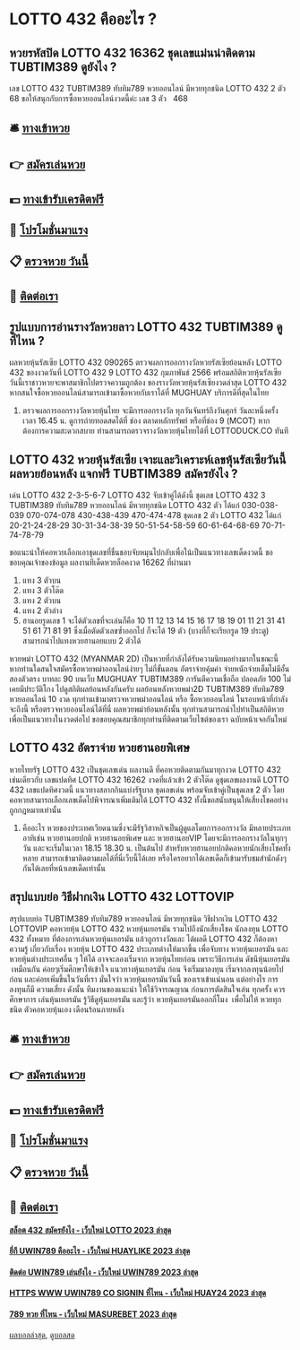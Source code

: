 # LOTTO 432 คืออะไร ?
## หวยรหัสปิด LOTTO 432 16362 ชุดเลขแม่นน่าติดตาม TUBTIM389 ดูยังไง ?
เลข LOTTO 432 TUBTIM389 ทับทิม789 หวยออนไลน์ มีหวยทุกชนิด LOTTO 432 2 ตัว   68
ขอให้สนุกกับการซื้อหวยออนไลน์งวดนี้ค่ะ
เลข 3 ตัว   468

## 🛎 [ทางเข้าหวย](https://bit.ly/3BG5bNw)
## 👉 [สมัครเล่นหวย](https://bit.ly/3BG5bNw)
## 💵 [ทางเข้ารับเครดิตฟรี](https://bit.ly/3C3mvgS)
## 👑 [โปรโมชั่นมาแรง](https://bit.ly/3C3mvgS)
## 📋 [ตรวจหวย วันนี้](https://bit.ly/3C3mvgS)
## 📱 [ติดต่อเรา](https://bit.ly/3C3mvgS)

## รูปแบบการอ่านรางวัลหวยลาว LOTTO 432 TUBTIM389 ดูที่ไหน ?
ผลหวยหุ้นรัสเซีย LOTTO 432 090265 ตรวจผลการออกรางวัลหวยรัสเซียย้อนหลัง LOTTO 432 ของงวดวันที่ LOTTO 432 9 LOTTO 432 กุมภาพันธ์ 2566 พร้อมสถิติหวยหุ้นรัสเซีย วันนี้เราชาวหวยจะพาสมาชิกไปตรวจความถูกต้อง ของรางวัลหวยหุ้นรัสเซียงวดล่าสุด LOTTO 432 หากสนใจซื้อหวยออนไลน์สามารถเข้ามาซื้อหวยกับเราได้ที่ MUGHUAY บริการดีที่สุดในไทย
1. ตรวจผลการออกรางวัลหวยหุ้นไทย จะมีการออกรางวัล ทุกวันจันทร์ถึงวันศุกร์ วันละหนึ่งครั้ง เวลา 16.45 น. ดูการถ่ายทอดสดได้ที่ ช่อง ตลาดหลักทรัพย์ หรือที่ช่อง 9 (MCOT) หากต้องการความสะดวกสบาย ท่านสามารถตรวจรางวัลหวยหุ้นไทยได้ที่ LOTTODUCK.CO ทันที

## LOTTO 432 หวยหุ้นรัสเซีย เจาะและวิเคราะห์เลขหุ้นรัสเซียวันนี้ ผลหวยย้อนหลัง แจกฟรี TUBTIM389 สมัครยังไง ?
เด่น LOTTO 432 2-3-5-6-7 LOTTO 432 จับเข้าคู่ได้ดังนี้
ชุดเลข LOTTO 432 3 TUBTIM389 ทับทิม789 หวยออนไลน์ มีหวยทุกชนิด LOTTO 432 ตัว ได้แก่
030-038-039
070-074-078
430-438-439
470-474-478
ชุดเลข 2 ตัว LOTTO 432 ได้แก่
20-21-24-28-29
30-31-34-38-39
50-51-54-58-59
60-61-64-68-69
70-71-74-78-79

ขอแนะนำให้คอหวยเลือกเอาชุดเลขที่ชื่นชอบจับหมุนไปกลับเพื่อใน้เป็นแนวทางเลขเด็ดงวดนี้
ขอขอบคุณเจ้าของข้อมูล
ผลงานทีเด็ดหวยล็อคงวด 16262 ที่ผ่านมา
1. แทง 3 ตัวบน
2. แทง 3 ตัวโต๊ด
3. แทง 2 ตัวบน
4. แทง 2 ตัวล่าง
5. ฮานอยรูดเลข 1 จะได้ตัวเลขที่จะเล่นก็คือ 10 11 12 13 14 15 16 17 18 19 01 11 21 31 41 51 61 71 81 91 ซึ่งเมื่อตัดตัวเลขซ้ำออกไป ก็จะได้ 19 ตัว (บางที่ก็จะเรียกรูด 19 ประตู) สามารถนำไปแทงหวยฮานอยแบบ 2 ตัวได้

หวยพม่า LOTTO 432 (MYANMAR 2D) เป็นหวยที่กำลังได้รับความนิยมอย่างมากในขณะนี้ หากท่านใดสนใจสมัครซื้อหวยพม่าออนไลน์ง่ายๆ ไม่กี่ขั้นตอน อัตราจ่ายคุ้มค่า จ่ายหนักจ่ายเต็มไม่มีอั้น สองตัวตรง บาทละ 90 บนเว็บ MUGHUAY TUBTIM389 การันตีความเชื่อถือ ปลอดภัย 100 ไม่เคยมีประวัติโกง ไปดูสถิติผลย้อนหลังกันครับ
ผลย้อนหลังหวยพม่า2D TUBTIM389 ทับทิม789 หวยออนไลน์ 10 งวด ทุกท่านเข้ามาตรวจหวยพม่าออนไลน์ หรือ ซื้อหวยออนไลน์ ในรอบหน้าที่กำลังจะถึงนี้ หรือตรวจหวยออนไลน์ได้ที่นี่ ผลหวยพม่าย้อนหลังนั้น ทุกท่านสามารถนำไปทำเป็นสถิติหวย เพื่อเป็นแนวทางในงวดต่อไป ขอขอบคุณสมาชิกทุกท่านที่ติดตามเว็บไซต์ของเรา ฉบับหน้าเจอกันใหม่

## LOTTO 432 อัตราจ่าย หวยฮานอยพิเศษ
หวยไทยรัฐ LOTTO 432 เป็นชุดเลขเด่น ผลงานดี ที่คอหวยติดตามกันมาทุกงวด LOTTO 432 เช่นเดียวกับ เลขแปดทิศ LOTTO 432 16262 งวดที่แล้วเข้า 2 ตัวโต๊ด ดูชุดเลขผลงานดี LOTTO 432 เลขแปดทิศงวดนี้ แนวทางสลากกินแบ่งรัฐบาล ชุดเลขเด่น พร้อมจับเข้าคู่เป็นชุดเลข 2 ตัว โดยคอหวยสามารถเลือกเลขเด็ดไปพิจารณาเพิ่มเติมได้ LOTTO 432 ทั้งนี้ขอสนับสนุนให้เสี่ยงโชคอย่างถูกกฎหมายเท่านั้น
1. คืออะไร หวยของประเทศเวียดนามซึ่งจะมีรัฐวิสาหกิจเป็นผู้ดูแลโดยการออกรางวัล มีหลายประเภทอาทิเช่น หวยฮานอยปกติ หวยฮานอยพิเศษ และ หวยฮานอยVIP โดยจะมีการออกรางวัลในทุกๆวัน และจะเริ่มในเวลา 18.15 18.30 น. เป็นต้นไป สำหรับหวยฮานอยปกติคอหวยนักเสี่ยงโชคทั้งหลาย สามารถเข้ามาติดตามผลได้ที่นี่เว็บนี้ได้เลย หรือใครอยากได้เลขเด็ดก็เข้ามารับชมสำนักดังๆกันได้เลยที่หน้าเลขเด็ดเท่านั้น

## สรุปแบบย่อ วิธีฝากเงิน LOTTO 432 LOTTOVIP
สรุปแบบย่อ TUBTIM389 ทับทิม789 หวยออนไลน์ มีหวยทุกชนิด วิธีฝากเงิน LOTTO 432 LOTTOVIP คอหวยหุ้น LOTTO 432 หวยหุ้นเยอรมัน รวมไปถึงนักเสี่ยงโชค นักลงทุน LOTTO 432 ทั้งหมาย ที่ต้องการเล่นหวยหุ้นเยอรมัน แล้วถูกรางวัลและ ได้ผลดี LOTTO 432 ก็ต้องหาความรู้ เกี่ยวกับเรื่อง หวยหุ้น LOTTO 432 ประเภทต่างให้มากขึ้น เพื่อจับทาง หวยหุ้นเยอรมัน และ หวยหุ้นต่างประเทศอื่น ๆ ให้ได้ อาจจะลองเริ่มจาก หวยหุ้นไทยก่อน เพราะวิธีการเล่น ดัชนีหุ้นเยอรมัน  เหมือนกัน ค่อยๆเริ่มศึกษาให้เข้าใจ แนวทางหุ้นเยอรมัน ก่อน จึงเริ่มมาลงทุน เริ่มจากลงทุนน้อยไปก่อน และค่อยเพิ่มขึ้นในวันที่เรา มั่นใจว่า หวยหุ้นเยอรมันวันนี้ ของเราเข้าแน่นอน แต่อย่างไร การลงทุนก็มี ความเสี่ยง ดังนั้น ทีมงานของแนะนำ ให้ใช้วิจารณญาณ ก่อนการตัดสินใจเล่น ทุกครั้ง ควรศึกษาการ เล่นหุ้นเยอรมัน รู้วิธีดูหุ้นเยอรมัน และรู้ว่า หวยหุ้นเยอรมันออกกี่โมง  เพื่อไม่ให้ หวยทุกชนิด ตัวคอหวยหุ้นเอง เดือนร้อนภายหลัง

## 🛎 [ทางเข้าหวย](https://bit.ly/3BG5bNw)
## 👉 [สมัครเล่นหวย](https://bit.ly/3BG5bNw)
## 💵 [ทางเข้ารับเครดิตฟรี](https://bit.ly/3C3mvgS)
## 👑 [โปรโมชั่นมาแรง](https://bit.ly/3C3mvgS)
## 📋 [ตรวจหวย วันนี้](https://bit.ly/3C3mvgS)
## 📱 [ติดต่อเรา](https://bit.ly/3C3mvgS)

#### [สล็อต 432 สมัครยังไง - เว็บใหม่ LOTTO 2023 ล่าสุด](https://atom.io/themes/สล็อต%20432%20สมัครยังไง%20-%20เว็บใหม่%20lotto%202023%20ล่าสุด)
#### [ยี่กี UWIN789 คืออะไร - เว็บใหม่ HUAYLIKE 2023 ล่าสุด](https://atom.io/themes/ยี่กี%20uwin789%20คืออะไร%20-%20เว็บใหม่%20huaylike%202023%20ล่าสุด)
#### [ติดต่อ UWIN789 เล่นยังไง - เว็บใหม่ UWIN789 2023 ล่าสุด](https://atom.io/themes/ติดต่อ%20uwin789%20เล่นยังไง%20-%20เว็บใหม่%20uwin789%202023%20ล่าสุด)
#### [HTTPS WWW UWIN789 CO SIGNIN ที่ไหน - เว็บใหม่ HUAY24 2023 ล่าสุด](https://atom.io/themes/https%20www%20uwin789%20co%20signin%20ที่ไหน%20-%20เว็บใหม่%20huay24%202023%20ล่าสุด)
#### [789 หวย ที่ไหน - เว็บใหม่ MASUREBET 2023 ล่าสุด](https://atom.io/themes/789%20หวย%20ที่ไหน%20-%20เว็บใหม่%20masurebet%202023%20ล่าสุด)

[ผลบอลล่าสุด](https://siamsport.tv "ผลบอลล่าสุด"), [ดูบอลสด](https://siamsport.tv/ดูบอลสด "ดูบอลสด")